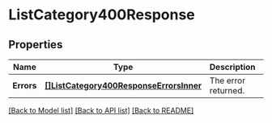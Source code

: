 # ListCategory400Response

## Properties

Name | Type | Description | Notes
------------ | ------------- | ------------- | -------------
**Errors** | [**[]ListCategory400ResponseErrorsInner**](ListCategory400ResponseErrorsInner.md) | The error returned. |[optional] 

[[Back to Model list]](../README.md#documentation-for-models) [[Back to API list]](../README.md#documentation-for-api-endpoints) [[Back to README]](../README.md)


